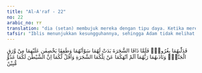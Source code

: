 ```yaml
---
title: "Al-A'raf - 22"
no: 22
arabic_no: ٢٢
translation: "dia (setan) membujuk mereka dengan tipu daya. Ketika mereka mencicipi (buah) pohon itu, tampaklah oleh mereka auratnya, maka mulailah mereka menutupinya dengan daun-daun surga. Tuhan menyeru mereka, “Bukankah Aku telah melarang kamu dari pohon itu dan Aku telah mengatakan bahwa sesungguhnya setan adalah musuh yang nyata bagi kamu berdua?”"
tafsir: "Iblis menunjukkan kesungguhannya, sehingga Adam tidak melihat sedikit pun sesuatu yang mencurigakan. Apa yang dikemukakan Iblis dan dianjurkannya itu adalah bohong atau tipu daya belaka, maka keduanya terpengaruh dengan bujukan Iblis penipu itu, lalu mereka makan buah pohon yang dilarang oleh Allah untuk mendekatinya. Lalu keduanya lupa sama sekali akan kedudukan mereka dan larangan Allah kepada mereka, sebagaimana firman Allah: \n\nDan sungguh telah Kami pesankan kepada Adam dahulu, tetapi dia lupa, dan Kami tidak dapati kemauan yang kuat padanya. (thaha/20: 115)\n\nAl-Qur'an tidak menyebutkan siapa yang terlebih dahulu makan buah larangan itu, apakah Adam atau Hawa. Untuk itu pencarian informasi tentang hal ini tidaklah penting.\n\nSetelah kejadian tersebut, Allah mencela Adam karena tidak mengindahkan larangan-Nya dan tidak mematuhi-Nya, sehingga ia teperdaya dan menuruti bujukan Iblis penipu itu. Lalu Allah memperingatkannya, \"Bukankah Aku telah melarang kamu berdua mendekati pohon itu dan makan buahnya, dan Aku telah menandaskan kepadamu bahwa setan itu adalah musuhmu yang nyata, apabila kamu menuruti kemauan dan kehendaknya, Aku akan mengeluarkan kamu dari kehidupan yang lapang, senang dan bahagia kepada kehidupan yang penuh kesulitan, penderitaan dan kesusahan.\" Sejalan dengan hal tersebut, Allah berfirman: \n\nKemudian Kami berfirman, \"Wahai Adam! Sungguh ini (Iblis) musuh bagimu dan bagi istrimu, maka sekali-kali jangan sampai dia mengeluarkan kamu berdua dari surga, nanti kamu celaka.\" (thaha/20: 117)"
---
```


فَدَلّٰىهُمَا بِغُرُورٍۚ فَلَمَّا ذَاقَا الشَّجَرَةَ بَدَتْ لَهُمَا سَوْاٰتُهُمَا وَطَفِقَا يَخْصِفٰنِ عَلَيْهِمَا مِنْ وَّرَقِ الْجَنَّةِۗ وَنَادٰىهُمَا رَبُّهُمَآ اَلَمْ اَنْهَكُمَا عَنْ تِلْكُمَا الشَّجَرَةِ وَاَقُلْ لَّكُمَآ اِنَّ الشَّيْطٰنَ لَكُمَا عَدُوٌّ مُّبِيْنٌ 

